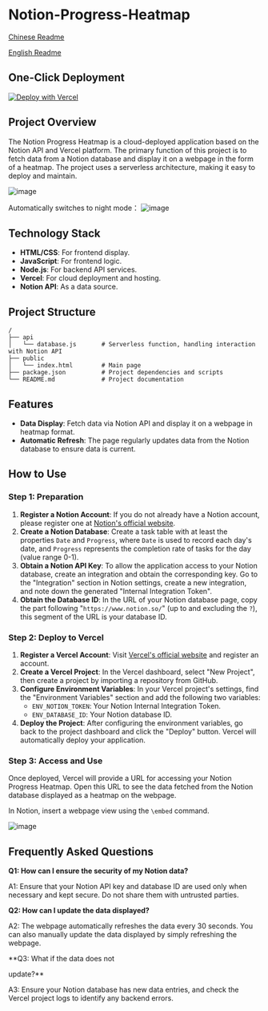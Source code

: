 # Notion-Progress-Heatmap

[Chinese Readme](README.md)

[English Readme](README_EN.md)

## One-Click Deployment
[![Deploy with Vercel](https://vercel.com/button)](https://vercel.com/new/clone?repository-url=https%3A%2F%2Fgithub.com%2FZippland%2FNotion-Progress-Heatmap&env=ENV_DATABASE_ID&env=ENV_NOTION_TOKEN&project-name=notion-progress-heatmap&repository-name=notion-progress-heatmap)

## Project Overview

The Notion Progress Heatmap is a cloud-deployed application based on the Notion API and Vercel platform. The primary function of this project is to fetch data from a Notion database and display it on a webpage in the form of a heatmap. The project uses a serverless architecture, making it easy to deploy and maintain.

![image](https://github.com/Zippland/Notion-Progress-Heatmap/assets/126135306/bc96e98b-bff3-4379-ad61-f491fa35ce14)

Automatically switches to night mode：
![image](https://github.com/Zippland/Notion-Progress-Heatmap/assets/126135306/c89ac7d2-11de-451a-affc-002eff60d0c3)


## Technology Stack

- **HTML/CSS**: For frontend display.
- **JavaScript**: For frontend logic.
- **Node.js**: For backend API services.
- **Vercel**: For cloud deployment and hosting.
- **Notion API**: As a data source.

## Project Structure

```
/
├── api
│   └── database.js       # Serverless function, handling interaction with Notion API
├── public
│   └── index.html        # Main page
├── package.json          # Project dependencies and scripts
└── README.md             # Project documentation
```

## Features

- **Data Display**: Fetch data via Notion API and display it on a webpage in heatmap format.
- **Automatic Refresh**: The page regularly updates data from the Notion database to ensure data is current.

## How to Use

### Step 1: Preparation

1. **Register a Notion Account**: If you do not already have a Notion account, please register one at [Notion's official website](https://www.notion.so/).
2. **Create a Notion Database**: Create a task table with at least the properties `Date` and `Progress`, where `Date` is used to record each day's date, and `Progress` represents the completion rate of tasks for the day (value range 0-1).
3. **Obtain a Notion API Key**: To allow the application access to your Notion database, create an integration and obtain the corresponding key. Go to the "Integration" section in Notion settings, create a new integration, and note down the generated "Internal Integration Token".
4. **Obtain the Database ID**: In the URL of your Notion database page, copy the part following "`https://www.notion.so/`" (up to and excluding the `?`), this segment of the URL is your database ID.

### Step 2: Deploy to Vercel

1. **Register a Vercel Account**: Visit [Vercel's official website](https://vercel.com/) and register an account.
2. **Create a Vercel Project**: In the Vercel dashboard, select "New Project", then create a project by importing a repository from GitHub.
3. **Configure Environment Variables**: In your Vercel project's settings, find the "Environment Variables" section and add the following two variables:
   - `ENV_NOTION_TOKEN`: Your Notion Internal Integration Token.
   - `ENV_DATABASE_ID`: Your Notion database ID.
4. **Deploy the Project**: After configuring the environment variables, go back to the project dashboard and click the "Deploy" button. Vercel will automatically deploy your application.

### Step 3: Access and Use

Once deployed, Vercel will provide a URL for accessing your Notion Progress Heatmap. Open this URL to see the data fetched from the Notion database displayed as a heatmap on the webpage.

In Notion, insert a webpage view using the `\embed` command.

![image](https://github.com/Zippland/Notion-Progress-Heatmap/assets/126135306/9298c5aa-bd5e-49d2-979f-546f3bf469f0)

## Frequently Asked Questions

**Q1: How can I ensure the security of my Notion data?**

A1: Ensure that your Notion API key and database ID are used only when necessary and kept secure. Do not share them with untrusted parties.

**Q2: How can I update the data displayed?**

A2: The webpage automatically refreshes the data every 30 seconds. You can also manually update the data displayed by simply refreshing the webpage.

**Q3: What if the data does not

 update?**

A3: Ensure your Notion database has new data entries, and check the Vercel project logs to identify any backend errors.
